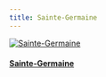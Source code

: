 ```yaml
---
title: Sainte-Germaine
---
```




<div class="image-container">
    <a class="thumbnail" href="{{ site.baseurl }}/assets/images/nos-produits/sainte-germaine.jpg">
        <img src="{{ site.baseurl }}/assets/images/nos-produits/sainte-germaine-vignette.jpg" alt="Sainte-Germaine" title="Sainte-Germaine" />
        <h4 class="thumbnail-title">Sainte-Germaine</h4>
    </a>
</div>

